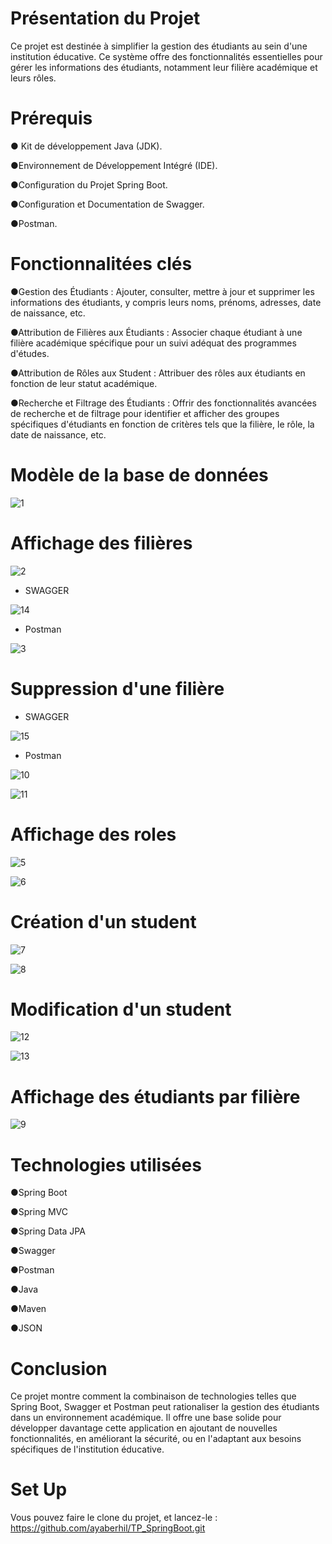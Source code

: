 
# Présentation du Projet
Ce projet est destinée à simplifier la gestion des étudiants au sein d'une institution éducative. Ce système offre des fonctionnalités essentielles pour gérer les informations des étudiants, notamment leur filière académique et leurs rôles.

# Prérequis
   &#9679; Kit de développement Java (JDK).

   &#9679;Environnement de Développement Intégré (IDE).

   &#9679;Configuration du Projet Spring Boot.

   &#9679;Configuration et Documentation de Swagger.

   &#9679;Postman.

   
# Fonctionnalitées clés

  &#9679;Gestion des Étudiants :  Ajouter, consulter, mettre à jour et supprimer les informations des étudiants, y compris leurs noms, prénoms, adresses, date de naissance, etc.
  
  &#9679;Attribution de Filières aux Étudiants :  Associer chaque étudiant à une filière académique spécifique pour un suivi adéquat des programmes d'études.
  
  &#9679;Attribution de Rôles aux Student :  Attribuer des rôles aux étudiants en fonction de leur statut académique.

  &#9679;Recherche et Filtrage des Étudiants :  Offrir des fonctionnalités avancées de recherche et de filtrage pour identifier et afficher des groupes spécifiques d'étudiants en fonction de critères tels que la filière, le rôle, la date de naissance, etc.


# Modèle de la base de données

![1](https://github.com/ayaberhil/TP_SpringBoot/assets/147451152/17453080-ffa0-4e95-99e7-762f64bee00a)



# Affichage des filières

![2](https://github.com/ayaberhil/TP_SpringBoot/assets/147451152/80760e29-7782-4833-896d-48cb9d365180)

- SWAGGER 

![14](https://github.com/ayaberhil/TP_SpringBoot/assets/147451152/1b2c0189-5a09-4b01-a760-12a8e03b41d8)

- Postman

![3](https://github.com/ayaberhil/TP_SpringBoot/assets/147451152/dc4185e6-4dbe-419e-8fe5-6a29159085b9)

# Suppression d'une filière

- SWAGGER 

![15](https://github.com/ayaberhil/TP_SpringBoot/assets/147451152/fb69a07d-d003-4a35-abf1-aceb8b9e853d)

- Postman

![10](https://github.com/ayaberhil/TP_SpringBoot/assets/147451152/37f013e9-cce5-400a-a481-a78da7ff6128)

![11](https://github.com/ayaberhil/TP_SpringBoot/assets/147451152/d8ae902d-4cb0-4dda-813b-625889a9550a)




# Affichage des roles

![5](https://github.com/ayaberhil/TP_SpringBoot/assets/147451152/534ca3e6-e706-4b5e-85dc-e4d350dc5831)

![6](https://github.com/ayaberhil/TP_SpringBoot/assets/147451152/a0e21ac6-0792-44e7-904b-a3fcf3bfdd59)

# Création d'un student

![7](https://github.com/ayaberhil/TP_SpringBoot/assets/147451152/35169bc8-179d-460e-b904-1b773e51812f)

![8](https://github.com/ayaberhil/TP_SpringBoot/assets/147451152/5f2141b0-c20c-4dfe-a0bc-04a2a5fb7373)

# Modification d'un student
![12](https://github.com/ayaberhil/TP_SpringBoot/assets/147451152/7cacf701-ad9e-4ae1-9bb5-1a6e29437149)

![13](https://github.com/ayaberhil/TP_SpringBoot/assets/147451152/1640f578-7515-4215-b5c8-8f21186f58d6)


# Affichage des étudiants par filière

![9](https://github.com/ayaberhil/TP_SpringBoot/assets/147451152/8b3da3c9-227c-4c63-8432-d0a031198e35)


# Technologies utilisées
   &#9679;Spring Boot

   &#9679;Spring MVC

   &#9679;Spring Data JPA

   &#9679;Swagger

   &#9679;Postman

   &#9679;Java

   &#9679;Maven

   &#9679;JSON

 # Conclusion

Ce projet montre comment la combinaison de technologies telles que Spring Boot, Swagger et Postman peut rationaliser la gestion des étudiants dans un environnement académique. Il offre une base solide pour développer davantage cette application en ajoutant de nouvelles fonctionnalités, en améliorant la sécurité, ou en l'adaptant aux besoins spécifiques de l'institution éducative.

 # Set Up

Vous pouvez faire le clone du projet, et lancez-le : https://github.com/ayaberhil/TP_SpringBoot.git











